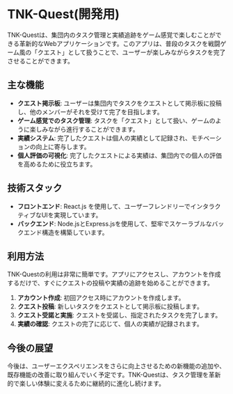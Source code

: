 # TNK-Quest(開発用)

TNK-Questは、集団内のタスク管理と実績追跡をゲーム感覚で楽しむことができる革新的なWebアプリケーションです。このアプリは、普段のタスクを戦闘ゲーム風の「クエスト」として扱うことで、ユーザーが楽しみながらタスクを完了させることができます。

## 主な機能

- **クエスト掲示板**: ユーザーは集団内でタスクをクエストとして掲示板に投稿し、他のメンバーがそれを受けて完了を目指します。
- **ゲーム感覚でのタスク管理**: タスクを「クエスト」として扱い、ゲームのように楽しみながら進行することができます。
- **実績システム**: 完了したクエストは個人の実績として記録され、モチベーションの向上に寄与します。
- **個人評価の可視化**: 完了したクエストによる実績は、集団内での個人の評価を高めるために役立ちます。

## 技術スタック

- **フロントエンド**: React.js を使用して、ユーザーフレンドリーでインタラクティブなUIを実現しています。
- **バックエンド**: Node.jsとExpress.jsを使用して、堅牢でスケーラブルなバックエンド構造を構築しています。

## 利用方法

TNK-Questの利用は非常に簡単です。アプリにアクセスし、アカウントを作成するだけで、すぐにクエストの投稿や実績の追跡を始めることができます。

1. **アカウント作成**: 初回アクセス時にアカウントを作成します。
2. **クエスト投稿**: 新しいタスクをクエストとして掲示板に投稿します。
3. **クエスト受諾と実施**: クエストを受諾し、指定されたタスクを完了します。
4. **実績の確認**: クエストの完了に応じて、個人の実績が記録されます。

## 今後の展望

今後は、ユーザーエクスペリエンスをさらに向上させるための新機能の追加や、既存機能の改善に取り組んでいく予定です。TNK-Questは、タスク管理を革新的で楽しい体験に変えるために継続的に進化し続けます。
